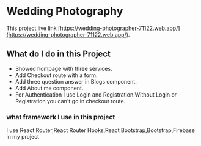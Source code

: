 # Wedding Photography

This project live link [https://wedding-photographer-71122.web.app/](https://wedding-photographer-71122.web.app/).

## What do I do in this Project
* Showed hompage with three services.
* Add Checkout route with a form.
* Add three question answer in Blogs component.
* Add About me component.
* For Authentication I use Login and Registration.Without Login or Registration you can't go in checkout route.



### what framework I use in this project
I use React Router,React Router Hooks,React Bootstrap,Bootstrap,Firebase in my project


